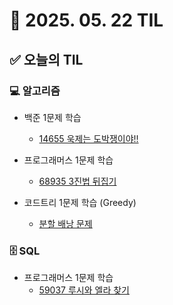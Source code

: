 # 📅 2025. 05. 22 TIL

## ✅ 오늘의 TIL

### 💻 알고리즘

- 백준 1문제 학습  
  - [14655 욱제는 도박쟁이야!!](https://www.acmicpc.net/problem/14655)

- 프로그래머스 1문제 학습  
  - [68935 3진법 뒤집기](https://school.programmers.co.kr/learn/courses/30/lessons/68935)

- 코드트리 1문제 학습 (Greedy)  
  - [분할 배낭 문제](https://www.codetree.ai/ko/trails/complete/curated-cards/intro-fractional-knapsack)

### 🗄️ SQL

- 프로그래머스 1문제 학습  
  - [59037 루시와 엘라 찾기](https://school.programmers.co.kr/learn/courses/30/lessons/59037)
